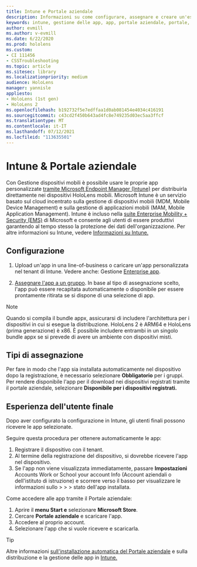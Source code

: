 ```yaml
---
title: Intune e Portale aziendale
description: Informazioni su come configurare, assegnare e creare un'esperienza utente comoda con Intune, la gestione dei dispositivi mobili e il portale aziendale.
keywords: intune, gestione delle app, app, portale aziendale, portale, hololens
author: evmill
ms.author: v-evmill
ms.date: 6/22/2020
ms.prod: hololens
ms.custom:
- CI 111456
- CSSTroubleshooting
ms.topic: article
ms.sitesec: library
ms.localizationpriority: medium
audience: HoloLens
manager: yannisle
appliesto:
- HoloLens (1st gen)
- HoloLens 2
ms.openlocfilehash: b192732f5e7edffaa1d0ab081454e4034c416191
ms.sourcegitcommit: c43cd2f450b643ad4fc8e749235d03ec5aa3ffcf
ms.translationtype: MT
ms.contentlocale: it-IT
ms.lasthandoff: 07/12/2021
ms.locfileid: "113635501"
---
```

# <a name="intune--company-portal"></a>Intune & Portale aziendale

Con Gestione dispositivi mobili è possibile usare le proprie app personalizzate [tramite Microsoft Endpoint Manager (Intune)](/intune/windows-holographic-for-business) per distribuirla direttamente nei dispositivi HoloLens mobili. Microsoft Intune è un servizio basato sul cloud incentrato sulla gestione di dispositivi mobili (MDM, Mobile Device Management) e sulla gestione di applicazioni mobili (MAM, Mobile Application Management). Intune è incluso nella [suite Enterprise Mobility + Security (EMS)](https://www.microsoft.com/microsoft-365/enterprise-mobility-security) di Microsoft e consente agli utenti di essere produttivi garantendo al tempo stesso la protezione dei dati dell'organizzazione. Per altre informazioni su Intune, vedere [Informazioni su Intune.](/mem/intune/fundamentals/what-is-intune)

## <a name="setup"></a>Configurazione

1. Upload un'app in una line-of-business o caricare un'app personalizzata nel tenant di Intune. Vedere anche: Gestione [Enterprise app](/windows/client-management/mdm/enterprise-app-management).

2. [Assegnare l'app a un gruppo](/mem/intune/apps/apps-deploy). In base al tipo di assegnazione scelto, l'app può essere recapitata automaticamente o disponibile per essere prontamente ritirata se si dispone di una selezione di app.

> [!NOTE]
> Quando si compila il bundle appx, assicurarsi di includere l'architettura per i dispositivi in cui si esegue la distribuzione. HoloLens 2 è ARM64 e HoloLens (prima generazione) è x86. È possibile includere entrambi in un singolo bundle appx se si prevede di avere un ambiente con dispositivi misti.

## <a name="assignment-types"></a>Tipi di assegnazione

Per fare in modo che l'app sia installata automaticamente nel dispositivo dopo la registrazione, è necessario selezionare **Obbligatorio** per i gruppi.
Per rendere disponibile l'app per il download nei dispositivi registrati tramite il portale aziendale, selezionare **Disponibile per i dispositivi registrati.**

## <a name="end-user-experience"></a>Esperienza dell'utente finale

Dopo aver configurato la configurazione in Intune, gli utenti finali possono ricevere le app selezionate.

Seguire questa procedura per ottenere automaticamente le app:

1. Registrare il dispositivo con il tenant.
2. Al termine della registrazione del dispositivo, si dovrebbe ricevere l'app nel dispositivo.
3. Se l'app non viene visualizzata immediatamente, passare **Impostazioni** Accounts Work or School your account Info (Account aziendali o dell'istituto di istruzione) e scorrere verso il basso per visualizzare le informazioni sullo  >    >    >   stato dell'app installata.

Come accedere alle app tramite il Portale aziendale:

1. Aprire il **menu Start e** selezionare **Microsoft Store**.
2. Cercare **Portale aziendale** e scaricare l'app.
3. Accedere al proprio account.
4. Selezionare l'app che si vuole ricevere e scaricarla.

> [!Tip]
> Altre informazioni [sull'installazione automatica del Portale aziendale](/mem/intune/apps/company-portal-app) e sulla distribuzione e la gestione delle app in [Intune.](/mem/intune/fundamentals/windows-holographic-for-business#deploy-and-manage-apps)
